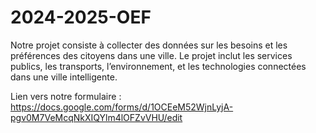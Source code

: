 # 2024-2025-OEF
Notre projet consiste à collecter des données sur les besoins et les préférences des citoyens dans une ville. Le projet inclut les services publics, les transports, l’environnement, et les technologies connectées dans une ville intelligente.

Lien vers notre formulaire :
https://docs.google.com/forms/d/1OCEeM52WjnLyjA-pgv0M7VeMcqNkXIQYlm4lOFZvVHU/edit
